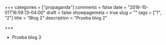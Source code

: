 +++
categories = ["propaganda"]
comments = false
date = "2016-10-01T16:59:13-04:00"
draft = false
showpagemeta = true
slug = ""
tags = ["1", "2"]
title = "Blog 2"
description = "Prueba blog 2"

+++

* Prueba blog 3